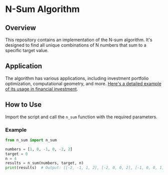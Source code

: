 
# N-Sum Algorithm

## Overview
This repository contains an implementation of the N-sum algorithm. It's designed to find all unique combinations of N numbers that sum to a specific target value.

## Application
The algorithm has various applications, including investment portfolio optimization, computational geometry, and more. [Here's a detailed example of its usage in financial investment](#).

## How to Use
Import the script and call the `n_sum` function with the required parameters.

### Example
```python
from n_sum import n_sum

numbers = [1, 0, -1, 0, -2, 2]
target = 0
n = 4
results = n_sum(numbers, target, n)
print(results)  # Output: [[-2, -1, 1, 2], [-2, 0, 0, 2], [-1, 0, 0, 1]]
